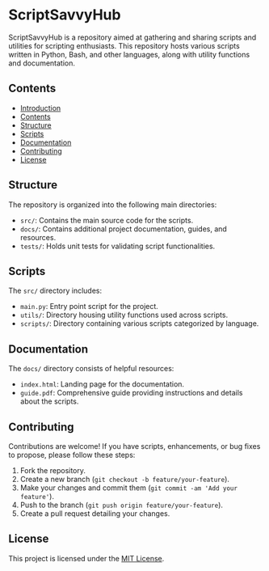 # ScriptSavvyHub

ScriptSavvyHub is a repository aimed at gathering and sharing scripts and utilities for scripting enthusiasts. This repository hosts various scripts written in Python, Bash, and other languages, along with utility functions and documentation.

## Contents

- [Introduction](#scriptsavvyhub)
- [Contents](#contents)
- [Structure](#structure)
- [Scripts](#scripts)
- [Documentation](#documentation)
- [Contributing](#contributing)
- [License](#license)

## Structure

The repository is organized into the following main directories:

- `src/`: Contains the main source code for the scripts.
- `docs/`: Contains additional project documentation, guides, and resources.
- `tests/`: Holds unit tests for validating script functionalities.

## Scripts

The `src/` directory includes:

- `main.py`: Entry point script for the project.
- `utils/`: Directory housing utility functions used across scripts.
- `scripts/`: Directory containing various scripts categorized by language.

## Documentation

The `docs/` directory consists of helpful resources:

- `index.html`: Landing page for the documentation.
- `guide.pdf`: Comprehensive guide providing instructions and details about the scripts.

## Contributing

Contributions are welcome! If you have scripts, enhancements, or bug fixes to propose, please follow these steps:

1. Fork the repository.
2. Create a new branch (`git checkout -b feature/your-feature`).
3. Make your changes and commit them (`git commit -am 'Add your feature'`).
4. Push to the branch (`git push origin feature/your-feature`).
5. Create a pull request detailing your changes.

## License

This project is licensed under the [MIT License](LICENSE).
